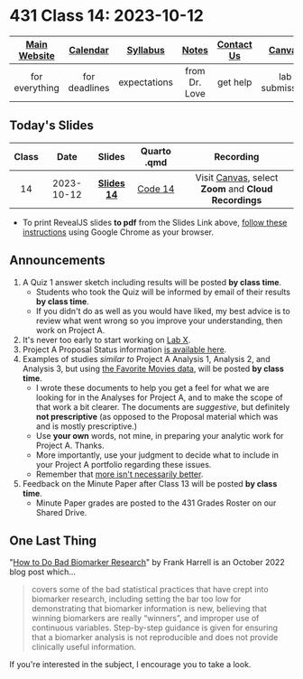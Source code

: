 # 431 Class 14: 2023-10-12

[Main Website](https://thomaselove.github.io/431-2023/) | [Calendar](https://thomaselove.github.io/431-2023/calendar.html) | [Syllabus](https://thomaselove.github.io/431-syllabus-2023/) | [Notes](https://thomaselove.github.io/431-notes/) | [Contact Us](https://thomaselove.github.io/431-2023/contact.html) | [Canvas](https://canvas.case.edu) | [Data and Code](https://github.com/THOMASELOVE/431-data)
:-----------: | :--------------: | :----------: | :---------: | :-------------: | :-----------: | :------------:
for everything | for deadlines | expectations | from Dr. Love | get help | lab submission | for downloads

## Today's Slides

Class | Date | Slides | Quarto .qmd | Recording
:---: | :--------: | :------: | :------: | :-------------:
14 | 2023-10-12 | **[Slides 14](https://thomaselove.github.io/431-slides-2023/class14.html)** | [Code 14](https://thomaselove.github.io/431-slides-2023/class14.qmd) | Visit [Canvas](https://canvas.case.edu/), select **Zoom** and **Cloud Recordings**

- To print RevealJS slides **to pdf** from the Slides Link above, [follow these instructions](https://quarto.org/docs/presentations/revealjs/presenting.html#print-to-pdf) using Google Chrome as your browser.

## Announcements

1. A Quiz 1 answer sketch including results will be posted **by class time**.
    - Students who took the Quiz will be informed by email of their results **by class time**.
    - If you didn't do as well as you would have liked, my best advice is to review what went wrong so you improve your understanding, then work on Project A.
2. It's never too early to start working on [Lab X](https://thomaselove.github.io/431-labX/).
3. Project A Proposal Status information [is available here](https://github.com/THOMASELOVE/431-classes-2023/blob/main/projA/projectA_proposal.md).
4. Examples of studies *similar to* Project A Analysis 1, Analysis 2, and Analysis 3, but using [the Favorite Movies data](https://github.com/THOMASELOVE/431-classes-2023/tree/main/movies), will be posted **by class time**.
    - I wrote these documents to help you get a feel for what we are looking for in the Analyses for Project A, and to make the scope of that work a bit clearer. The documents are *suggestive*, but definitely **not prescriptive** (as opposed to the Proposal material which was and is mostly prescriptive.)
    - Use **your own** words, not mine, in preparing your analytic work for Project A. Thanks.
    - More importantly, use your judgment to decide what to include in your Project A portfolio regarding these issues.
    - Remember that [more isn't necessarily better](https://thomaselove.github.io/431-projectA-2023/portfolio.html#hint-more-isnt-better.).
5. Feedback on the Minute Paper after Class 13 will be posted **by class time**.
    - Minute Paper grades are posted to the 431 Grades Roster on our Shared Drive.

## One Last Thing

"[How to Do Bad Biomarker Research](https://hbiostat.org/blog/post/badb/)" by Frank Harrell is an October 2022 blog post which...

> covers some of the bad statistical practices that have crept into biomarker research, including setting the bar too low for demonstrating that biomarker information is new, believing that winning biomarkers are really “winners”, and improper use of continuous variables. Step-by-step guidance is given for ensuring that a biomarker analysis is not reproducible and does not provide clinically useful information.

If you're interested in the subject, I encourage you to take a look.
